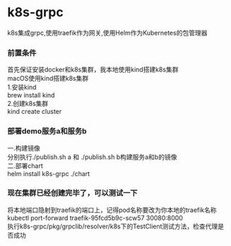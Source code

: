 # k8s-grpc
k8s集成grpc,使用traefik作为网关,使用Helm作为Kubernetes的包管理器
### 前置条件
首先保证安装docker和k8s集群，我本地使用kind搭建k8s集群  
macOS使用kind搭建k8s集群  
1.安装kind  
brew install kind  
2.创建k8s集群  
kind create cluster  
### 部署demo服务a和服务b
一.构建镜像  
分别执行./publish.sh a 和 ./publish.sh b构建服务a和b的镜像  
二.部署chart  
helm install k8s-grpc ./chart  
### 现在集群已经创建完毕了，可以测试一下  
将本地端口隐射到traefik的端口上，记得pod名称要改为你本地的traefik名称  
kubectl port-forward traefik-95fcd5b9c-scw57 30080:8000   
执行k8s-grpc/pkg/grpclib/resolver/k8s下的TestClient测试方法，检查代理是否成功  


